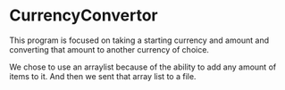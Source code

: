 # CurrencyConvertor
This program is focused on taking a starting currency and amount and converting that amount to another currency of choice. 

We chose to use an arraylist because of the ability to add any amount of items to it. And then we sent that array list to a file. 
